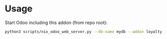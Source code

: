 # Usage

Start Odoo including this addon (from repo root):

```bash
python3 scripts/nix_odoo_web_server.py --db-name mydb --addon loyalty
```
